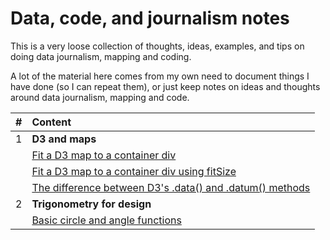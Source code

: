 # Data, code, and journalism notes

This is a very loose collection of thoughts, ideas, examples, and tips on doing data journalism, mapping and coding. 

A lot of the material here comes from my own need to document things I have done (so I can repeat them), or just keep notes on ideas and thoughts around data journalism, mapping and code. 

| # | Content | 
| :- |:-| 
| 1 | **D3 and maps** |
|  | [Fit a D3 map to a container div](content/fit-a-d3-map-to-a-container-div.md) |  
|  | [Fit a D3 map to a container div using fitSize](content/fit-a-d3-map-to-a-container-div-with-fitSize.md) |
|  | [The difference between D3's .data() and .datum() methods](content/d3-data()-versus-d3-datum().md) |
| 2 | **Trigonometry for design** |
|  | [Basic circle and angle functions](content/basic-circle-and-angle-functions.md) |




